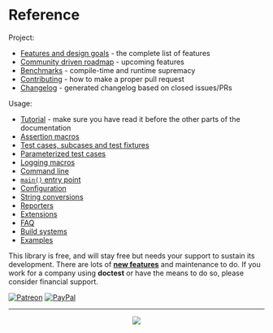 Reference
=======

Project:

- [Features and design goals](features.md) - the complete list of features
- [Community driven roadmap](https://github.com/doctest/doctest/issues/596) - upcoming features
- [Benchmarks](benchmarks.md) - compile-time and runtime supremacy
- [Contributing](../../CONTRIBUTING.md) - how to make a proper pull request
- [Changelog](../../CHANGELOG.md) - generated changelog based on closed issues/PRs

Usage:

- [Tutorial](tutorial.md) - make sure you have read it before the other parts of the documentation
- [Assertion macros](assertions.md)
- [Test cases, subcases and test fixtures](testcases.md)
- [Parameterized test cases](parameterized-tests.md)
- [Logging macros](logging.md)
- [Command line](commandline.md)
- [```main()``` entry point](main.md)
- [Configuration](configuration.md)
- [String conversions](stringification.md)
- [Reporters](reporters.md)
- [Extensions](extensions.md)
- [FAQ](faq.md)
- [Build systems](build-systems.md)
- [Examples](../../examples)

This library is free, and will stay free but needs your support to sustain its development. There are lots of [**new features**](https://github.com/doctest/doctest/issues/596) and maintenance to do. If you work for a company using **doctest** or have the means to do so, please consider financial support.

[![Patreon](https://cloud.githubusercontent.com/assets/8225057/5990484/70413560-a9ab-11e4-8942-1a63607c0b00.png)](http://www.patreon.com/onqtam)
[![PayPal](https://www.paypalobjects.com/en_US/i/btn/btn_donate_LG.gif)](https://www.paypal.me/onqtam/10)

------------

<p align="center"><img src="../../scripts/data/logo/icon_2.svg"></p>
